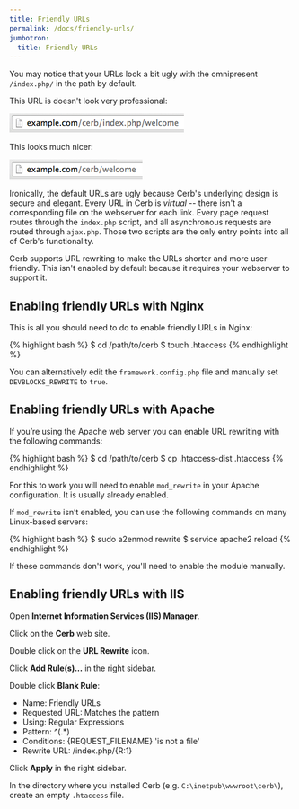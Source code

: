 ```yaml
---
title: Friendly URLs
permalink: /docs/friendly-urls/
jumbotron:
  title: Friendly URLs
---
```


You may notice that your URLs look a bit ugly with the omnipresent `/index.php/` in the path by default. 

This URL is doesn't look very professional:
<div class="cerb-screenshot">
<img src="/assets/images/docs/friendly-urls/friendly_urls.png" class="screenshot">
</div>

This looks much nicer:
<div class="cerb-screenshot">
<img src="/assets/images/docs/friendly-urls/friendly_urls_done.png" class="screenshot">
</div>

Ironically, the default URLs are ugly because Cerb's underlying design is secure and elegant.  Every URL in Cerb is _virtual_ -- there isn't a corresponding file on the webserver for each link.  Every page request routes through the `index.php` script, and all asynchronous requests are routed through `ajax.php`.  Those two scripts are the only entry points into all of Cerb's functionality.

Cerb supports URL rewriting to make the URLs shorter and more user-friendly.  This isn't enabled by default because it requires your webserver to support it.

## Enabling friendly URLs with Nginx

This is all you should need to do to enable friendly URLs in Nginx:

{% highlight bash %}
$ cd /path/to/cerb
$ touch .htaccess
{% endhighlight %}

You can alternatively edit the `framework.config.php` file and manually set `DEVBLOCKS_REWRITE` to `true`.

## Enabling friendly URLs with Apache

If you’re using the Apache web server you can enable URL rewriting with the following commands:

{% highlight bash %}
$ cd /path/to/cerb
$ cp .htaccess-dist .htaccess
{% endhighlight %}

For this to work you will need to enable `mod_rewrite` in your Apache configuration.  It is usually already enabled.

If `mod_rewrite` isn’t enabled, you can use the following commands on many Linux-based servers:

{% highlight bash %}
$ sudo a2enmod rewrite
$ service apache2 reload
{% endhighlight %}

If these commands don't work, you'll need to enable the module manually.

## Enabling friendly URLs with IIS

Open **Internet Information Services (IIS) Manager**.

Click on the **Cerb** web site.

Double click on the **URL Rewrite** icon.

Click **Add Rule(s)...** in the right sidebar.

Double click **Blank Rule**:

  * Name: Friendly URLs
  * Requested URL: Matches the pattern
  * Using: Regular Expressions
  * Pattern: ^(.*)
  * Conditions: {REQUEST_FILENAME} 'is not a file'
  * Rewrite URL: /index.php/{R:1}

Click **Apply** in the right sidebar.

In the directory where you installed Cerb (e.g. `C:\inetpub\wwwroot\cerb\`), create an empty `.htaccess` file.